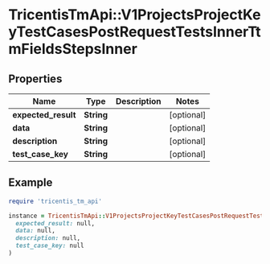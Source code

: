 # TricentisTmApi::V1ProjectsProjectKeyTestCasesPostRequestTestsInnerTtmFieldsStepsInner

## Properties

| Name | Type | Description | Notes |
| ---- | ---- | ----------- | ----- |
| **expected_result** | **String** |  | [optional] |
| **data** | **String** |  | [optional] |
| **description** | **String** |  | [optional] |
| **test_case_key** | **String** |  | [optional] |

## Example

```ruby
require 'tricentis_tm_api'

instance = TricentisTmApi::V1ProjectsProjectKeyTestCasesPostRequestTestsInnerTtmFieldsStepsInner.new(
  expected_result: null,
  data: null,
  description: null,
  test_case_key: null
)
```

